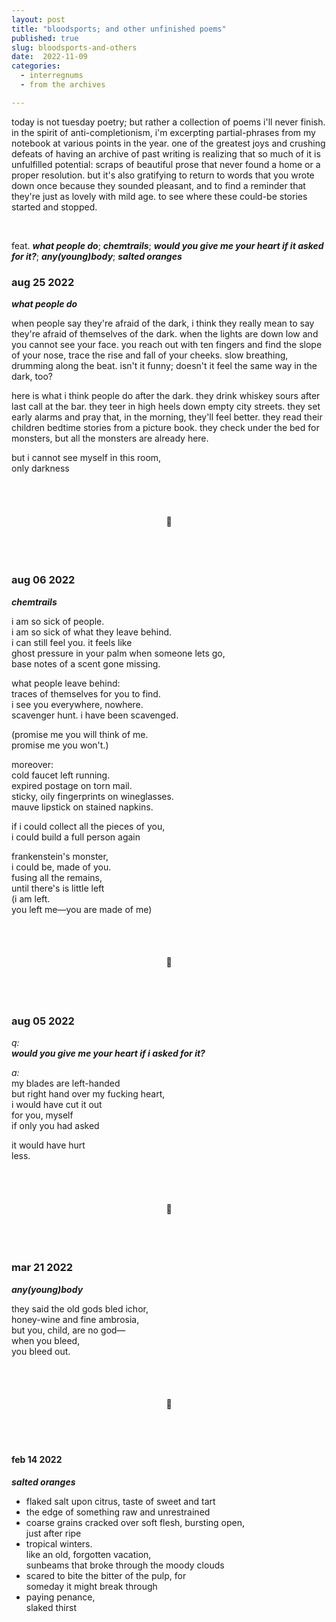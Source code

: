 ```yaml
---
layout: post
title: "bloodsports; and other unfinished poems"
published: true
slug: bloodsports-and-others
date:  2022-11-09
categories:
  - interregnums
  - from the archives

---
```

today is not tuesday poetry; but rather a collection of poems i'll never finish. in the spirit of anti-completionism, i'm excerpting partial-phrases from my notebook at various points in the year. one of the greatest joys and crushing defeats of having an archive of past writing is realizing that so much of it is unfulfilled potential: scraps of beautiful prose that never found a home or a proper resolution. but it's also gratifying to return to words that you wrote down once because they sounded pleasant, and to find a reminder that they're just as lovely with mild age. to see where these could-be stories started and stopped. 

<br />

feat. ***what people do***; ***chemtrails***; ***would you give me your heart if it asked for it?***; ***any(young)body***; ***salted oranges***


<!--more-->

### **aug 25 2022**
***what people do***

when people say they're afraid of the dark, i think they really mean to say they're afraid of themselves of the dark. when the lights are down low and you cannot see your face. you reach out with ten fingers and find the slope of your nose, trace the rise and fall of your cheeks. slow breathing, drumming along the beat. isn't it funny; doesn't it feel the same way in the dark, too?

here is what i think people do after the dark. they drink whiskey sours after last call at the bar. they teer in high heels down empty city streets. they set early alarms and pray that, in the morning, they'll feel better. they read their children bedtime stories from a picture book. they check under the bed for monsters, but all the monsters are already here.

but i cannot see myself in this room,\
only darkness

<br />
<br />


<h4 style="text-align:center">🌠</h4>

<br />
<br />


### **aug 06 2022**
***chemtrails***

i am so sick of people.\
i am so sick of what they leave behind.\
i can still feel you. it feels like\
ghost pressure in your palm when someone lets go,\
base notes of a scent gone missing. 

what people leave behind:\
traces of themselves for you to find.\
i see you everywhere, nowhere.\
scavenger hunt. i have been scavenged.

(promise me you will think of me.\
promise me you won't.)

moreover:\
cold faucet left running.\
expired postage on torn mail.\
sticky, oily fingerprints on wineglasses.\
mauve lipstick on stained napkins.

if i could collect all the pieces of you,\
i could build a full person again

frankenstein's monster,\
i could be, made of you.\
fusing all the remains,\
until there's is little left\
(i am left.\
you left me—you are made of me)

<br />
<br />


<h4 style="text-align:center">🌠</h4>

<br />
<br />


### **aug 05 2022**
*q:*\
***would you give me your heart if i asked for it?***

*a:*\
my blades are left-handed\
but right hand over my fucking heart,\
i would have cut it out\
for you, myself\
if only you had asked

it would have hurt\
less.

<br />
<br />


<h4 style="text-align:center">🌠</h4>

<br />
<br />


### **mar 21 2022**
***any(young)body***

they said the old gods bled ichor,\
honey-wine and fine ambrosia,\
but you, child, are no god—\
when you bleed,\
you bleed out.

<br />
<br />


<h4 style="text-align:center">🌠</h4>

<br />
<br />


#### **feb 14 2022**
***salted oranges***
- flaked salt upon citrus, taste of sweet and tart
- the edge of something raw and unrestrained
- coarse grains cracked over soft flesh, bursting open,\
  just after ripe
- tropical winters.\
  like an old, forgotten vacation,\
  sunbeams that broke through the moody clouds
- scared to bite the bitter of the pulp, for\
  someday it might break through
- paying penance,\
  slaked thirst



